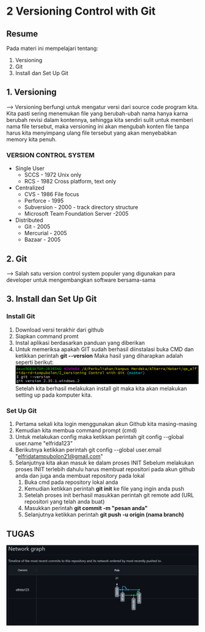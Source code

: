 # 2 Versioning Control with Git
## Resume
Pada materi ini mempelajari tentang:
1. Versioning
2. Git
3. Install dan Set Up Git

## 1. Versioning
--> Versioning berfungi untuk mengatur versi dari source code program kita. Kita pasti sering menemukan file yang berubah-ubah nama hanya karna berubah revisi dalam kontennya, sehingga kita sendiri sulit untuk memberi nama file tersebut, maka versioning ini akan mengubah konten file tanpa harus kita menyimpang ulang file tersebut yang akan menyebabkan memory kita penuh.

### VERSION CONTROL SYSTEM
* Single User 
  - SCCS - 1972 Unix only
  - RCS - 1982 Cross platform, text only
* Centralized
  - CVS - 1986 File focus
  - Perforce - 1995
  - Subversion - 2000 - track directory structure
  - Microsoft Team Foundation Server -2005
* Distributed 
  - Git - 2005
  - Mercurial - 2005
  - Bazaar - 2005

## 2. Git
--> Salah satu version control system populer yang digunakan para developer untuk mengembangkan software bersama-sama 

## 3. Install dan Set Up Git
### Install Git
1. Download versi terakhir dari github
2. Siapkan command promt
3. Instal aplikasi berdasarkan panduan yang diberikan
4. Untuk memeriksa apakah GIT sudah berhasil diinstalasi buka CMD dan ketikkan perintah **git --version**
   Maka hasil yang diharapkan adalah seperti berikut:
   ![Gambar git --version](https://github.com/elfrida123/qe_elfrida-rd-tampubolon/blob/master/2_Versioning%20Control%20with%20Git/screenshots/git%20--version.PNG)
Setelah kita berhasil melakukan install git maka kita akan melakukan setting up pada komputer kita.
### Set Up Git
1. Pertama sekali kita login menggunakan akun Github kita masing-masing
2. Kemudian kita membua command prompt (cmd)
3. Untuk melakukan config maka ketikkan perintah git config --global user.name "elfrida123"
4. Berikutnya ketikkan perintah git config --global user.email "elfridatampubolon21@gmail.com"
5. Selanjutnya kita akan masuk ke dalam proses INIT
   Sebelum melakukan proses INIT terlebih dahulu harus membuat repositori pada akun github anda dan juga anda membuat repository pada lokal
   1. Buka cmd pada repository lokal anda
   2. Kemudian ketikkan perintah **git init** ke file yang ingin anda push 
   3. Setelah proses init berhasil masukkan perintah git remote add (URL repositori yang telah anda buat)
   4. Masukkan perintah **git commit -m "pesan anda"**
   5. Selanjutnya ketikkan perintah **git push -u origin (nama branch)**

## TUGAS
![Hasil Tugas Section 02](https://github.com/elfrida123/qe_elfrida-rd-tampubolon/blob/master/2_Versioning%20Control%20with%20Git/screenshots/Hasil%20Tugas%20Section%202.PNG)
